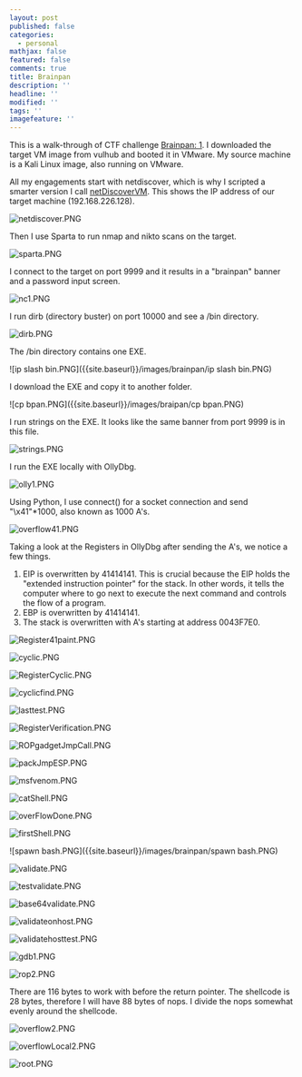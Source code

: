 ```yaml
---
layout: post
published: false
categories:
  - personal
mathjax: false
featured: false
comments: true
title: Brainpan
description: ''
headline: ''
modified: ''
tags: ''
imagefeature: ''
---
```


This is a walk-through of CTF challenge [Brainpan: 1](https://www.vulnhub.com/entry/brainpan-1,51/). I downloaded the target VM image from vulhub and booted it in VMware. My source machine is a Kali Linux image, also running on VMware.

All my engagements start with netdiscover, which is why I scripted a smarter version I call [netDiscoverVM](https://github.com/davidodza/Pre-OSCP/blob/master/netdiscoverVM.bash). This shows the IP address of our target machine (192.168.226.128).

![netdiscover.PNG]({{site.baseurl}}/images/brainpan/netdiscover.PNG)

Then I use Sparta to run nmap and nikto scans on the target.

![sparta.PNG]({{site.baseurl}}/images/brainpan/sparta.PNG)

I connect to the target on port 9999 and it results in a "brainpan" banner and a password input screen.

![nc1.PNG]({{site.baseurl}}/images/brainpan/nc1.PNG)

I run dirb (directory buster) on port 10000 and see a /bin directory.

![dirb.PNG]({{site.baseurl}}/images/brainpan/dirb.PNG)

The /bin directory contains one EXE.

![ip slash bin.PNG]({{site.baseurl}}/images/brainpan/ip slash bin.PNG)

I download the EXE and copy it to another folder.

![cp bpan.PNG]({{site.baseurl}}/images/braipan/cp bpan.PNG)

I run strings on the EXE. It looks like the same banner from port 9999 is in this file.

![strings.PNG]({{site.baseurl}}/images/brainpan/strings.PNG)

I run the EXE locally with OllyDbg.

![olly1.PNG]({{site.baseurl}}/images/brainpan/olly1.PNG)

Using Python, I use connect() for a socket connection and send "\x41"*1000, also known as 1000 A's.

![overflow41.PNG]({{site.baseurl}}/images/brainpan/overflow41.PNG)

Taking a look at the Registers in OllyDbg after sending the A's, we notice a few things.
1. EIP is overwritten by 41414141. This is crucial because the EIP holds the "extended instruction pointer" for the stack. In other words, it tells the computer where to go next to execute the next command and controls the flow of a program.
2. EBP is overwritten by 41414141.
3. The stack is overwritten with A's starting at address 0043F7E0.

![Register41paint.PNG]({{site.baseurl}}/images/brainpan/Register41paint.PNG)

![cyclic.PNG]({{site.baseurl}}/images/brainpan/cyclic.PNG)

![RegisterCyclic.PNG]({{site.baseurl}}/images/brainpan/RegisterCyclic.PNG)

![cyclicfind.PNG]({{site.baseurl}}/images/brainpan/cyclicfind.PNG)

![lasttest.PNG]({{site.baseurl}}/images/brainpan/lasttest.PNG)

![RegisterVerification.PNG]({{site.baseurl}}/images/brainpan/RegisterVerification.PNG)

![ROPgadgetJmpCall.PNG]({{site.baseurl}}/images/brainpan/ROPgadgetJmpCall.PNG)

![packJmpESP.PNG]({{site.baseurl}}/images/brainpan/packJmpESP.PNG)

![msfvenom.PNG]({{site.baseurl}}/images/brainpan/msfvenom.PNG)

![catShell.PNG]({{site.baseurl}}/images/brainpan/catShell.PNG)

![overFlowDone.PNG]({{site.baseurl}}/images/brainpan/overFlowDone.PNG)

![firstShell.PNG]({{site.baseurl}}/images/brainpan/firstShell.PNG)

![spawn bash.PNG]({{site.baseurl}}/images/brainpan/spawn bash.PNG)

![validate.PNG]({{site.baseurl}}/images/brainpan/validate.PNG)

![testvalidate.PNG]({{site.baseurl}}/images/brainpan/testvalidate.PNG)

![base64validate.PNG]({{site.baseurl}}/images/brainpan/base64validate.PNG)

![validateonhost.PNG]({{site.baseurl}}/images/brainpan/validateonhost.PNG)

![validatehosttest.PNG]({{site.baseurl}}/images/brainpan/validatehosttest.PNG)

![gdb1.PNG]({{site.baseurl}}/images/brainpan/gdb1.PNG)

![rop2.PNG]({{site.baseurl}}/images/brainpan/rop2.PNG)

There are 116 bytes to work with before the return pointer. The shellcode is 28 bytes, therefore I will have 88 bytes of nops. I divide the nops somewhat evenly around the shellcode.

![overflow2.PNG]({{site.baseurl}}/images/brainpan/overflow2.PNG)

![overflowLocal2.PNG]({{site.baseurl}}/images/brainpan/overflowLocal2.PNG)

![root.PNG]({{site.baseurl}}/images/brainpan/root.PNG)

